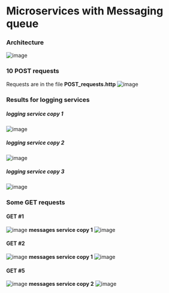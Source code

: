 # Microservices with Messaging queue

### Architecture
![image](https://user-images.githubusercontent.com/60771374/170826448-b43b19d2-a4ea-4986-88e8-fe61fd0fb232.png)

### 10 POST requests
Requests are in the file **POST_requests.http**
![image](https://user-images.githubusercontent.com/60771374/170826796-8da94ed6-8a7d-4309-825b-d94b307fbd12.png)

### Results for logging services
##### logging service copy 1
![image](https://user-images.githubusercontent.com/60771374/170826857-34341727-1c74-4a36-82f0-4dd07c157490.png)

##### logging service copy 2
![image](https://user-images.githubusercontent.com/60771374/170826869-488f8a1d-1f27-4702-b75d-d0d626ac9974.png)

##### logging service copy 3
![image](https://user-images.githubusercontent.com/60771374/170826862-7f812ee1-07ed-4ccf-a6c0-a8aa85d17946.png)

### Some GET requests
#### GET #1
![image](https://user-images.githubusercontent.com/60771374/170826906-cdd2146e-0e61-4fc2-bb2d-acb5f427ad4d.png)
**messages service copy 1**
![image](https://user-images.githubusercontent.com/60771374/170826911-edb51148-7c56-43e2-92f3-b924b0620c5e.png)

#### GET #2
![image](https://user-images.githubusercontent.com/60771374/170826932-841a1c18-5727-4f1b-b974-111a6baf0498.png)
**messages service copy 1**
![image](https://user-images.githubusercontent.com/60771374/170826941-f23be480-1cbc-4aec-8a32-31f4916e16d0.png)

#### GET #5
![image](https://user-images.githubusercontent.com/60771374/170826963-e8919fd4-4dac-4b48-bf5b-990db8f5de72.png)
**messages service copy 2**
![image](https://user-images.githubusercontent.com/60771374/170826975-6a5f6ca7-6bcb-4ac2-85a7-f25293e5ef54.png)

